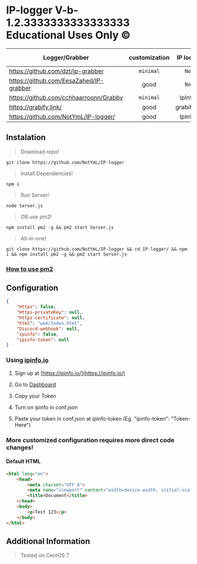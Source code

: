 # IP-logger V-b-1.2.3333333333333333 Educational Uses Only ©️
Logger/Grabber                                     | customization | IP look up    | Open Source   | Web Interface |
---------------------------------------------------|:-------------:|:-------------:|:-------------:|:-------------:|
https://github.com/dzt/ip-grabber| `minimal`     | `None`        | True          | `Script`      |
https://github.com/EesaZahed/IP-grabber| good | `None`     | True          | API           |
https://github.com/cchhaarroonn/Grabby| `minimal` | IpInfo.io | True        | `Script`      |
https://grabify.link/                   | good          | grabify.link  | `False`       | WebSite       |
https://github.com/NotYmL/IP-logger/ | good    | IpInfo.io     | True          | API           |

## Instalation
> Download repo!
```shell
git clone https://github.com/NotYmL/IP-logger
```
> Install Dependencies!
```shell
npm i
```
> Run Server!
```shell
node Server.js
```
> OR use pm2!
```shell
npm install pm2 -g && pm2 start Server.js
```

> All-in-one!
```shell
git clone https://github.com/NotYmL/IP-logger && cd IP-logger/ && npm i && npm install pm2 -g && pm2 start Server.js
```
### [How to use pm2](https://www.fastcomet.com/tutorials/nodejs/pm2)

## Configuration
```json
{
    "Https": false,
    "Https-privateKey": null,
    "Https-certificate": null,
    "html": "web/Index.html",
    "Discord-webhook": null,
    "ipinfo": false,
    "ipinfo-token": null
}
```

### Using [ipinfo.io](https://ipinfo.io/)

1. Sign up at [https://ipinfo.io/](https://ipinfo.io/)

2. Go to [Dashboard](https://ipinfo.io/account/home)

3. Copy your Token

4. Turn on ipinfo in conf.json

5. Paste your token in conf.json at ipinfo-token (Eg. "ipinfo-token": "Token-Here")

### More customized configuration requires more direct code changes!
#### Default HTML
```html
<html lang="en">
    <head>
        <meta charset="UTF-8">
        <meta name="viewport" content="width=device-width, initial-scale=1.0">
        <title>Document</title>
    </head>
    <body>
        <p>Test 123</p>
    </body>
</html>
```

## Additional Information
> Tested on CentOS 7
